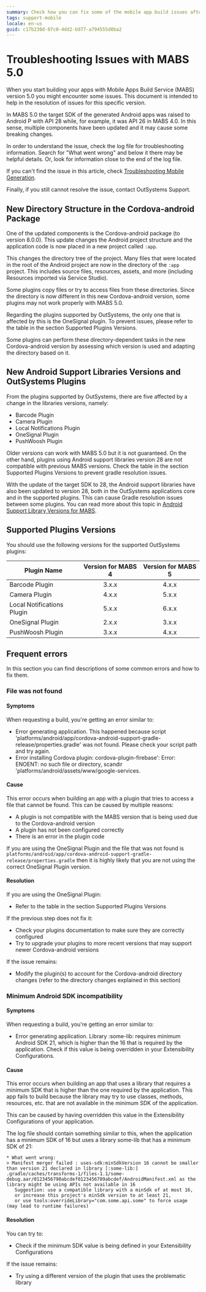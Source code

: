```yaml
---
summary: Check how you can fix some of the mobile app build issues after upgrading to MABS 5.0.
tags: support-mobile
locale: en-us
guid: c17b230d-07c0-4dd2-b977-a794555d8ba2
---
```


# Troubleshooting Issues with MABS 5.0

When you start building your apps with Mobile Apps Build Service (MABS) version 5.0 you might encounter some issues. This document is intended to help in the resolution of issues for this specific version.

In MABS 5.0 the target SDK of the generated Android apps was raised to Android P with API 28 while, for example, it was API 26 in MABS 4.0. In this sense, multiple components have been updated and it may cause some breaking changes.

In order to understand the issue, check the log file for troubleshooting information. Search for "What went wrong" and below it there may be helpful details. Or, look for information close to the end of the log file.

If you can't find the issue in this article, check [Troubleshooting Mobile Generation](../troubleshoot-mobile-apps-generation.md).

Finally, if you still cannot resolve the issue, contact OutSystems Support.

## New Directory Structure in the Cordova-android Package

One of the updated components is the Cordova-android package (to version 8.0.0). This update changes the Android project structure and the application code is now placed in a new project called `:app`.

This changes the directory tree of the project. Many files that were located in the root of the Android project are now in the directory of the `:app` project. This includes source files, resources, assets, and more (including Resources imported via Service Studio).

Some plugins copy files or try to access files from these directories. Since the directory is now different in this new Cordova-android version, some plugins may not work properly with MABS 5.0.

Regarding the plugins supported by OutSystems, the only one that is affected by this is the OneSignal plugin. To prevent issues, please refer to the table in the section Supported Plugins Versions.

Some plugins can perform these directory-dependent tasks in the new Cordova-android version by assessing which version is used and adapting the directory based on it.

## New Android Support Libraries Versions and OutSystems Plugins

From the plugins supported by OutSystems, there are five affected by a change in the libraries versions, namely:

- Barcode Plugin
- Camera Plugin
- Local Notifications Plugin
- OneSignal Plugin
- PushWoosh Plugin

Older versions can work with MABS 5.0 but it is not guaranteed. On the other hand, plugins using Android support libraries version 28 are not compatible with previous MABS versions. Check the table in the section Supported Plugins Versions to prevent gradle resolution issues.

With the update of the target SDK to 28, the Android support libraries have also been updated to version 28, both in the OutSystems applications core and in the supported plugins. This can cause Gradle resolution issues between some plugins. You can read more about this topic in [Android Support Library Versions for MABS](https://success.outsystems.com/Documentation/11/Delivering_Mobile_Apps/Mobile_Apps_Build_Service/Android_Support_Library_Versions_for_MABS).

## Supported Plugins Versions

You should use the following versions for the supported OutSystems plugins:

| Plugin Name                | Version for MABS 4 | Version for MABS 5 |
| -------------------------- | :----------------: | :----------------: |
| Barcode Plugin             | 3.x.x              | 4.x.x              |
| Camera Plugin              | 4.x.x              | 5.x.x              |
| Local Notifications Plugin | 5.x.x              | 6.x.x              |
| OneSignal Plugin           | 2.x.x              | 3.x.x              |
| PushWoosh Plugin           | 3.x.x              | 4.x.x              |


## Frequent errors

In this section you can find descriptions of some common errors and how to fix them.

### File was not found

#### Symptoms

When requesting a build, you're getting an error similar to:

 - Error generating application. This happened because script 'platforms/android/app/cordova-android-support-gradle-release/properties.gradle' was not found. Please check your script path and try again.
 - Error installing Cordova plugin: cordova-plugin-firebase': Error: ENOENT: no such file or directory, scandir 'platforms/android/assets/www/google-services.

#### Cause

This error occurs when building an app with a plugin that tries to access a file that cannot be found. This can be caused by multiple reasons:

- A plugin is not compatible with the MABS version that is being used due to the Cordova-android version
- A plugin has not been configured correctly
- There is an error in the plugin code

If you are using the OneSignal Plugin and the file that was not found is `platforms/android/app/cordova-android-support-gradle-release/properties.gradle` then it is highly likely that you are not using the correct OneSignal Plugin version.

#### Resolution

If you are using the OneSignal Plugin:

- Refer to the table in the section Supported Plugins Versions

If the previous step does not fix it:

- Check your plugins documentation to make sure they are correctly configured
- Try to upgrade your plugins to more recent versions that may support newer Cordova-android versions

If the issue remains:

- Modify the plugin(s) to account for the Cordova-android directory changes (refer to the directory changes explained in this section)

### Minimum Android SDK incompatibility

#### Symptoms

When requesting a build, you're getting an error similar to:

- Error generating application. Library :some-lib: requires minimum Android SDK 21, which is higher than the 16 that is required by the application. Check if this value is being overridden in your Extensibility Configurations.

#### Cause

This error occurs when building an app that uses a library that requires a minimum SDK that is higher than the one required by the application. This app fails to build because the library may try to use classes, methods, resources, etc. that are not available in the minimum SDK of the application.

This can be caused by having overridden this value in the Extensibility Configurations of your application.

The log file should contain something similar to this, when the application has a minimum SDK of 16 but uses a library some-lib that has a minimum SDK of 21:

```
* What went wrong:
> Manifest merger failed : uses-sdk:minSdkVersion 16 cannot be smaller than version 21 declared in library [:some-lib:] .gradle/caches/transforms-1/files-1.1/some-debug.aar/0123456790abcdef0123456789abcdef/AndroidManifest.xml as the library might be using APIs not available in 16
   Suggestion: use a compatible library with a minSdk of at most 16,
   or increase this project's minSdk version to at least 21,
   or use tools:overrideLibrary="com.some.api.some" to force usage (may lead to runtime failures)
```


#### Resolution

You can try to:

- Check if the minimum SDK value is being defined in your Extensibility Configurations

If the issue remains:

- Try using a different version of the plugin that uses the problematic library
